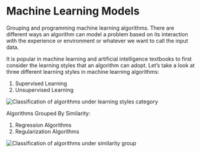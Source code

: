 # Machine Learning Models
Grouping and programming machine learning algorithms.
There are different ways an algorithm can model a problem based on its interaction with the experience or environment or whatever we want to call the input data.

It is popular in machine learning and artificial intelligence textbooks to first consider the learning styles that an algorithm can adopt.
Let’s take a look at three different learning styles in machine learning algorithms:
1. Supervised Learning
2. Unsupervised Learning

![Classification of algorithms under learning styles category](https://cdn-images-1.medium.com/max/477/1*KFQI59Yv7m1f3fwG68KSEA.jpeg)

Algorithms Grouped By Similarity:

1. Regression Algorithms
2. Regularization Algorithms


![Classification of algorithms under similarity group](https://steemitimages.com/DQmRux18T45yRdBCptRfSYqPqv33AQKAH4Fsd9bjeFYi6Lf/tour_ML.png)
